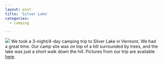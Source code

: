 ```yaml
---
layout: post
title: 'Silver Lake'
categories:
  - camping

---
```


<a href="http://photos.thecave.com/Trips/Camping-Trips/Silver-Lake/24392143_pj99p6"><img src="http://photos.thecave.com/Trips/Camping-Trips/Silver-Lake/i-zFFnQ8j/0/Th/IMG0108-Th.jpg" class="alignleft" /></a>
We took a 3-night/4-day camping trip to Silver Lake in Vermont. We had a great time. Our camp site was on top of a hill surrounded by trees, and the lake was just a short walk down the hill. Pictures from our trip are available <a href="http://photos.thecave.com/Trips/Camping-Trips/Silver-Lake/24392143_pj99p6">here</a>.
